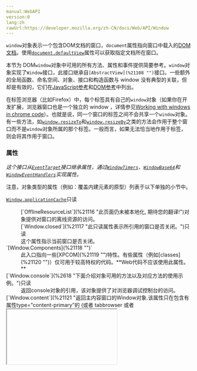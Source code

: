 ```yaml
---
manual:WebAPI
version:0
lang:zh
rawUrl:https://developer.mozilla.org/zh-CN/docs/Web/API/Window
---
```






`window`对象表示一个包含DOM文档的窗口，`document`属性指向窗口中载入的[DOM文档](%21106 "")。使用[`document.defaultView`](%8683 "在浏览器中，该属性返回当前 document 对象所关联的 window 对象，如果没有，会返回 null。")属性可以获取指定文档所在窗口。



本节为 DOM`window`对象中可用的所有方法、属性和事件提供简要参考。`window`对象实现了`Window`接口，此接口继承自`[AbstractView](%21108 "")`接口。一些额外的全局函数、命名空间、对象、接口和构造函数与 window 没有典型的关联，但却是有效的，它们在[JavaScript参考](%21110 "")和[DOM参考](%4832 "/en-US/docs/DOM/DOM_Reference")中列出。



在标签浏览器（比如Firefox）中，每个标签具有自己的`window`对象（如果你在开发扩展，浏览器窗口也是一个独立的 window ，详情参见[Working with windows in chrome code](%21111 "")）。也就是说，同一个窗口的标签之间不会共享一个`window`对象。有一些方法，如[`window.resizeTo`](%21112 "动态调整窗口的大小。")和[`window.resizeBy`](%21113 "调整窗口大小。")之类的方法会作用于整个窗口而不是`window`对象所属的那个标签。一般而言，如果无法恰当地作用于标签，则会将其作用于窗口。


### 属性<a name=".E5.B1.9E.E6.80.A7"></a>
<dl><dt id=''>

<em>这个接口从[`EventTarget`](%2696 "EventTarget 是一个由可以接收事件的对象实现的接口，并且可以为它们创建侦听器。")接口继承属性，通过[`WindowTimers`](%6911 "WindowTimers 接口包含了四个用来设定和清除定时器的实用方法。")、[`WindowBase64`](%6912 "WindowBase64 接口定义了两个分别用来进行编码和解码 base64 的工具函数。base64 经常用在 data URI 中。")和[`WindowEventHandlers`](%3312 "WindowEventHandlers mixin describes the event handlers common to several interfaces like Window, or HTMLBodyElement and  HTMLFrameSetElement. Each of these interfaces can implement additional specific event handlers.")实现属性。</em>



注意，对象类型的属性（例如：覆盖内建元素的原型）列表于以下单独的小节中。



[`Window.applicationCache`](%21115 "返回该window 中的应用缓存对象的一个引用。")只读

</dt><dd>[`OfflineResourceList`](%21116 "此页面仍未被本地化, 期待您的翻译!")对象提供对窗口的离线资源的访问。</dd><dd>[`Window.closed`](%21117 "此只读属性表示所引用的窗口是否关闭。")<i></i>只读</dd><dd>这个属性指示当前窗口是否关闭。</dd><dt id=''>`[Window.Components](%21118 "")`<i></i></dt><dd>此入口指向一些[XPCOM](%21119 "")特性。有些属性（例如[classes](%21120 "")）仅可用于较高特权的代码。**Web代码不应该使用此属性。**</dd><dt id=''>[`Window.console`](%2618 "下面介绍对象可用的方法以及对应方法的使用示例。")<i></i>只读</dt><dd>返回console对象的引用，该对象提供了对浏览器调试控制台的访问。</dd><dt id=''>[`Window.content`](%21121 "返回主内容窗口的Window对象.该属性只在包含有属性type="content-primary"的<browser> (或者 tabbrowser 或者 <iframe>)标签的XUL窗口下才会用到.最常用到的地方就是Firefox的主窗口, browser.xul. 在这种情况下, content 返回一个浏览器中的当前页面的Window对象的引用.相当于browserRef.contentWindow的快捷方式.")and Window._content<i></i><i></i>只读</dt><dd>返回当前window的content元素的引用。通过带下划线的过时变种方法不再可以获得 Web content。</dd><dt id=''>[`Window.controllers`](%21122 "返回chorme浏览器窗口下的XUL控制器。")<i></i>只读</dt><dd>返回当前chrome window的XUL控制器对象。</dd><dt id=''>[`Window.crypto`](%5137 "Window.crypto只读属性返回与全局对象关联的 Crypto对象。 此对象允许网页访问某些加密相关服务。")只读</dt><dd>返回浏览器crypto对象。</dd><dt id=''>[`Window.defaultStatus`](%21123 "获取或设置给定窗口的状态栏文本。")已废弃 Gecko 23</dt><dd>获取或设置指定窗口的状态栏文本。</dd><dt id=''>[`Window.devicePixelRatio`](%21124 "此属性返回当前显示设备的物理像素分辨率与CSS像素分辨率的比值。该值也可以被解释为像素大小的比例：即一个CSS像素的大小相对于一个物理像素的大小的比值。")<i></i>只读</dt><dd>返回当前显示器的物理像素和设备独立像素的比例。</dd><dt id=''>[`Window.dialogArguments`](%21126 "dialogArguments 属性返回window.showModalDialog() 方法传递的参数。")只读</dt><dd>获取在调用[`window.showModalDialog()`](%21127 "The Window.showModalDialog() creates and displays a modal dialog box containing a specified HTML document.")时传递给窗口的参数（如果它是一个对话框）。这是一个`[nsIArray](%21129 "")`。</dd><dt id=''>[`Window.directories`](%21130 "用于返回 window 下的 personalbar toolbar 对象， 已经过时，请使用 window.personalbar 来代替该属性。")<i></i></dt><dd>[`window.personalbar`](%21132 "返回 personalbar 对象，其可见性可以在窗口中切换。")的另一种形式。</dd><dt id=''>[`Window.document`](%21133 "指向当前窗口内的文档节点.")只读</dt><dd>返回对当前窗口所包含文档的引用。</dd><dt id=''>[`Window.frameElement`](%21134 "返回嵌入当前window对象的元素(比如 <iframe> 或者 <object>),如果当前window对象已经是顶层窗口,则返回null.")只读</dt><dd>返回嵌入窗口的元素，如果未嵌入窗口，则返回null。</dd><dt id=''>[`Window.frames`](%21136 "返回当前窗口，一个类数组对象，列出了当前窗口的所有直接子窗口。")只读</dt><dd>返回当前窗口中所有子窗体的数组。</dd><dt id=''>[`Window.fullScreen`](%21138 "这个属性表明了窗口是否处于全屏模式下。仅在Gecko 1.9（Firefox 3）以及之后的版本中有意义，详情参见后附备注。")</dt><dd>此属性表示窗口是否以全屏显示。</dd><dt id=''>`[`window.globalStorage`](%21140 "此页面仍未被本地化, 期待您的翻译!")`<i></i>已废弃 Gecko 13</dt><dd>Gecko 13 (Firefox 13)开始废弃. 使用[`Window.localStorage`](%18911 "localStorage 允许你访问一个Document 的远端（）对象 Storage；数据存储为跨浏览器会话。")替代它.<br></br>原本是: 用于存储跨页面数据的多重存储对象.</dd><dt id=''>[`Window.history`](%13648 "Window.history是一个只读属性，用来获取History 对象的引用，History 对象提供了操作浏览器会话历史（浏览器地址栏中访问的页面，以及当前页面中通过框架加载的页面）的接口。")只读</dt><dd>返回history对象的引用.</dd><dt id=''>[`Window.innerHeight`](%21143 "浏览器窗口的视口（viewport）高度（以像素为单位），如果存在水平滚动条，则包括它。")</dt><dd>获得浏览器窗口的内容区域的高度,包含水平滚动条(如果有的话).</dd><dt id=''>[`window.innerWidth`](%21144 "浏览器视口（viewport）宽度（单位：像素），如果存在垂直滚动条则包括它。")</dt><dd>获得浏览器窗口的内容区域的宽度,包含垂直滚动条(如果有的话).</dd><dt id=''>[`Window.isSecureContext`](%21146 "window.isSecureContext是一个判断上下文是否能够使用安全上下文的特征的只读属性。")只读</dt><dd>指出上下文环境是否能够使用安全上下文环境的特征</dd><dt id=''>[`Window.length`](%21147 "返回当前窗口中包含的框架数量(框架包括frame和iframe两种元素).")只读</dt><dd>返回窗口中的frames数量。参见[`window.frames`](%21136 "返回当前窗口，一个类数组对象，列出了当前窗口的所有直接子窗口。").</dd><dt id=''>[`Window.location`](%14538 "window.location 只读属性，返回一个 Location  对象，其中包含有关文档当前位置的信息。")只读</dt><dd>获取、设置window对象的location, 或者当前的 URL.</dd><dt id=''>[`Window.locationbar`](%21148 "返回一个可以检查visibility属性的 locationbar 对象。")只读</dt><dd>返回locationbar对象，其可视性可以在窗口中切换</dd><dt id=''>[`Window.localStorage`](%18911 "localStorage 允许你访问一个Document 的远端（）对象 Storage；数据存储为跨浏览器会话。")只读</dt><dd>返回用来存储只能在创建它的源下访问的数据的本地存储对象的引用</dd><dt id=''>[`Window.menubar`](%21149 "返回一个可以检测visibility属性的对象.")只读</dt><dd>返回菜单条对象，它的可视性可以在窗口中切换</dd><dt id=''>[`Window.messageManager`](%21150 "返回这个窗口的消息管理器对象。查看消息管理器以获取细节。")</dt><dd>返回窗口的[message manager](%21151 "")对象.</dd><dt id=''>[`Window.mozAnimationStartTime`](%21152 "Returns the time, in milliseconds since the epoch, at which animations started now should be considered to have started. This value should be used instead of, for example, Date.now(), because this value will be the same for all animations started in this window during this refresh interval, allowing them to remain in sync with one another.")只读</dt><dd>返回当前动画循环开始经过的毫秒数</dd><dt id=''>[`Window.mozInnerScreenX`](%21153 "在屏幕坐标中获取窗口视口左上角的X坐标")只读<i></i></dt><dd>Returns the horizontal (X) coordinate of the top-left corner of the window&#39;s viewport, in screen coordinates. This value is reported in CSS pixels. See`mozScreenPixelsPerCSSPixel`in`[nsIDOMWindowUtils](%21154 "")`for a conversion factor to adapt to screen pixels if needed.</dd><dt id=''>[`Window.mozInnerScreenY`](%21155 "在屏幕坐标下获取窗口视口左上角的Y坐标")只读<i></i></dt><dd>Returns the vertical (Y) coordinate of the top-left corner of the window&#39;s viewport, in screen coordinates. This value is reported in CSS pixels. See`mozScreenPixelsPerCSSPixel`for a conversion factor to adapt to screen pixels if needed.</dd><dt id=''>[`Window.mozPaintCount`](%21156 "返回当前文档渲染到屏幕上所需的时间。")<i></i>只读</dt><dd>Returns the number of times the current document has been rendered to the screen in this window. This can be used to compute rendering performance.</dd><dt id=''>[`Window.name`](%21157 "获取/设置窗口的名称。")</dt><dd>获取/设置窗口的名称</dd><dt id=''>[`Window.navigator`](%15444 "返回一个navigator对象的引用,可以用它来查询一些关于运行当前脚本的应用程序的相关信息.")只读</dt><dd>返回对navigator对象的引用</dd><dt id=''>[`Window.opener`](%21159 "返回打开当前窗口的那个窗口的引用.")</dt><dd>返回对打开当前窗口的那个窗口的引用</dd><dt id=''>[`Window.outerHeight`](%21160 "Window.outerHeight 获取整个浏览器窗口的高度（单位：像素），包括侧边栏（如果存在）、窗口镶边（window chrome）和窗口调正边框（window resizing borders/handles）。")只读</dt><dd>返回浏览器窗口的外部高度</dd><dt id=''>[`Window.outerWidth`](%21162 "Window.outerWidth 获取浏览器窗口外部的宽度。表示整个浏览器窗口的宽度，包括侧边栏（如果存在）、窗口镶边（window chrome）和调正窗口大小的边框（window resizing borders/handles）。")只读</dt><dd>返回浏览器窗口的外部宽度</dd><dt id=''>[`Window.pageXOffset`](%21164 "返回文档/页面水平方向滚动的像素值。")只读</dt><dd>[`window.scrollX`](%21164 "返回文档/页面水平方向滚动的像素值。")的别名</dd><dt id=''>[`Window.pageYOffset`](%21165 "返回文档在垂直方向已滚动的像素值。")只读</dt><dd>[`window.scrollY`](%21165 "返回文档在垂直方向已滚动的像素值。")的别名</dd><dt id=''>[`Window.sessionStorage`](%18910 "sessionStorage 属性允许你访问一个 session Storage 对象。它与 localStorage 相似，不同之处在于 localStorage 里面存储的数据没有过期时间设置，而存储在 sessionStorage 里面的数据在页面会话结束时会被清除。页面会话在浏览器打开期间一直保持，并且重新加载或恢复页面仍会保持原来的页面会话。在新标签或窗口打开一个页面会初始化一个新的会话，这点和 session cookies 的运行方式不同。")只读</dt><dd>返回用来存储只能在创建它的源下访问的数据的session storage对象的引用</dd><dt id=''>[`Window.parent`](%21167 "返回当前窗口的父窗口对象.")只读</dt><dd>返回当前窗口或子窗口的父窗口的引用</dd><dt id=''>[`Window.performance`](%16034 "此页面仍未被本地化, 期待您的翻译!")只读</dt><dd>Returns a[`Performance`](%2987 "Performance 接口可以获取到当前页面与性能相关的信息。它是 High Resolution Time API 的一部分，同时也融合了 Performance Timeline API、Navigation Timing API、 User Timing API 和 Resource Timing API。")object, which includes the[`timing`](%16037 "Performance.timing 只读属性返回一个 PerformanceTiming 对象，这个对象包括了页面相关的性能信息。")and[`navigation`](%16036 "只读属性 Performance.navigation 会返回一个 PerformanceNavigation 对象。这个对象表示出现在当前浏览上下文的 navigation 类型，比如获取某个资源所需要的重定向次数。")attributes, each of which is an object providing[performance-related](%5774 "")data. See also[Using Navigation Timing](%21168 "")for additional information and examples.</dd><dt id=''>[`Window.personalbar`](%21132 "返回 personalbar 对象，其可见性可以在窗口中切换。")只读</dt><dd>返回personalbar对象，它的可视性可以在窗口中切换</dd><dt id=''>[`Window.pkcs11`](%21169 "此页面仍未被本地化, 期待您的翻译!")已废弃 Gecko 29</dt><dd>Formerly provided access to install and remove PKCS11 modules.</dd><dt id=''>[`Window.returnValue`](%21170 "此页面仍未被本地化, 期待您的翻译!")</dt><dd>The return value to be returned to the function that called[`window.showModalDialog()`](%21127 "The Window.showModalDialog() creates and displays a modal dialog box containing a specified HTML document.")to display the window as a modal dialog.</dd><dt id=''>[`Window.screen`](%21171 "返回当前window的screen对象。screen对象实现了Screen接口，它是个特殊的对象，返回当前渲染窗口中和屏幕有关的属性。")只读</dt><dd>Returns a reference to the screen object associated with the window.</dd><dt id=''>[`Window.screenX`](%21172 "返回浏览器左边界到操作系统桌面左边界的水平距离。")只读</dt><dd>Returns the horizontal distance of the left border of the user&#39;s browser from the left side of the screen.</dd><dt id=''>[`Window.screenY`](%21173 "返回浏览器顶部距离系统桌面顶部的垂直距离。")只读</dt><dd>Returns the vertical distance of the top border of the user&#39;s browser from the top side of the screen.</dd><dt id=''>[`Window.scrollbars`](%21174 "返回滚动条对象，可以检查其可见性。")只读</dt><dd>Returns the scrollbars object, whose visibility can be toggled in the window.</dd><dt id=''>[`Window.scrollMaxX`](%21175 "此页面仍未被本地化, 期待您的翻译!")<i></i>只读</dt><dd>The maximum offset that the window can be scrolled to horizontally, that is the document width minus the viewport width.</dd><dt id=''>[`Window.scrollMaxY`](%21176 "此页面仍未被本地化, 期待您的翻译!")<i></i>只读</dt><dd>The maximum offset that the window can be scrolled to vertically (i.e., the document height minus the viewport height).</dd><dt id=''>[`Window.scrollX`](%21164 "返回文档/页面水平方向滚动的像素值。")只读</dt><dd>Returns the number of pixels that the document has already been scrolled horizontally.</dd><dt id=''>[`Window.scrollY`](%21165 "返回文档在垂直方向已滚动的像素值。")只读</dt><dd>Returns the number of pixels that the document has already been scrolled vertically.</dd><dt id=''>[`Window.self`](%6908 "返回一个指向当前 window 对象的引用。")只读</dt><dd>Returns an object reference to the window object itself.</dd><dt id=''>[`Window.sessionStorage`](%18910 "sessionStorage 属性允许你访问一个 session Storage 对象。它与 localStorage 相似，不同之处在于 localStorage 里面存储的数据没有过期时间设置，而存储在 sessionStorage 里面的数据在页面会话结束时会被清除。页面会话在浏览器打开期间一直保持，并且重新加载或恢复页面仍会保持原来的页面会话。在新标签或窗口打开一个页面会初始化一个新的会话，这点和 session cookies 的运行方式不同。")</dt><dd>Returns a storage object for storing data within a single page session.</dd><dt id=''>[`Window.sidebar`](%21179 "Returns a sidebar object, which contains several methods for registering add-ons with browser.")<i></i>只读</dt><dd>Returns a reference to the window object of the sidebar.</dd><dt id=''>[`Window.status`](%21181 "此页面仍未被本地化, 期待您的翻译!")</dt><dd>Gets/sets the text in the statusbar at the bottom of the browser.</dd><dt id=''>[`Window.statusbar`](%21183 "此页面仍未被本地化, 期待您的翻译!")只读</dt><dd>Returns the statusbar object, whose visibility can be toggled in the window.</dd><dt id=''>[`Window.toolbar`](%21185 "此页面仍未被本地化, 期待您的翻译!")只读</dt><dd>Returns the toolbar object, whose visibility can be toggled in the window.</dd><dt id=''>[`Window.top`](%21186 "返回窗口体系中的最顶层窗口的引用。")只读</dt><dd>Returns a reference to the topmost window in the window hierarchy. This property is read only.</dd><dt id=''>[`Window.window`](%21188 "window对象的 window 属性指向这个window对象本身。")只读</dt><dd>Returns a reference to the current window.</dd><dt id=''>`window[0]`,`window[1]`, etc.</dt><dd>Returns a reference to the`window`object in the frames. See[`Window.frames`](%21136 "返回当前窗口，一个类数组对象，列出了当前窗口的所有直接子窗口。")for more details.</dd><dd>
## Methods<a name="Methods"></a>


<em>This interface inherits methods from the[`EventTarget`](%2696 "EventTarget 是一个由可以接收事件的对象实现的接口，并且可以为它们创建侦听器。")interface and implements methods from[`WindowTimers`](%6911 "WindowTimers 接口包含了四个用来设定和清除定时器的实用方法。"),[`WindowBase64`](%6912 "WindowBase64 接口定义了两个分别用来进行编码和解码 base64 的工具函数。base64 经常用在 data URI 中。"), and[`WindowEventHandlers`](%3312 "WindowEventHandlers mixin describes the event handlers common to several interfaces like Window, or HTMLBodyElement and  HTMLFrameSetElement. Each of these interfaces can implement additional specific event handlers.").</em>

</dd><dt id=''>[`EventTarget.addEventListener()`](%4092 "EventTarget.addEventListener() 方法将指定的监听器注册到 EventTarget 上，当该对象触发指定的事件时，指定的回调函数就会被执行。 事件目标可以是一个文档上的元素 Document 本身，或者任何其他支持事件的对象 (比如 XMLHttpRequest)。")</dt><dd>Register an event handler to a specific event type on the window.</dd><dt id=''>[`Window.alert()`](%21189 "显示一个警告对话框,上面显示有指定的文本内容以及一个"确定"按钮。")</dt><dd>Displays an alert dialog.</dd><dt id=''>[`WindowBase64.atob()`](%6941 "WindowOrWorkerGlobalScope.atob() 对用base-64编码过的字符串进行解码 。你可以使用 window.btoa() 方法来编码一个可能在传输过程中出现问题的数据，并且在接受数据之后，使用 atob() 方法再将数据解码。例如：你可以编码、传输和解码操作各种字符，比如0-31的ASCII码值。")</dt><dd>Decodes a string of data which has been encoded using base-64 encoding.</dd><dt id=''>[`Window.back()`](%21190 "跳转窗口到history中的前一个地址， 这曾是 Gecko 的方法。请使用标准的history.back 替代它。")<i></i><i></i></dt><dd>Moves back one in the window history.</dd><dt id=''>[`Window.blur()`](%21191 "此页面仍未被本地化, 期待您的翻译!")</dt><dd>Sets focus away from the window.</dd><dt id=''>[`WindowBase64.btoa()`](%6942 "WindowOrWorkerGlobalScope.btoa()  从 String 对象中创建一个 base-64 编码的 ASCII 字符串，其中字符串中的每个字符都被视为一个二进制数据字节。")</dt><dd>Creates a base-64 encoded ASCII string from a string of binary data.</dd><dt id=''>[`Window.captureEvents()`](%8951 "注册窗口以捕获指定类型的所有事件。")<i></i></dt><dd>Registers the window to capture all events of the specified type.</dd><dt id=''>[`Window.clearImmediate()`](%21192 "此方法用来清除 window.setImmediate.")</dt><dd>Cancels the repeated execution set using`setImmediate`.</dd><dt id=''>[`WindowTimers.clearInterval()`](%6943 "此页面仍未被本地化, 期待您的翻译!")</dt><dd>Cancels the repeated execution set using[`WindowTimers.setInterval()`](%154 "此页面仍未被本地化, 期待您的翻译!").</dd><dt id=''>[`WindowTimers.clearTimeout()`](%6945 "WindowOrWorkerGlobalScope内置的clearTimeout()方法取消了先前通过调用setTimeout()建立的定时器。")</dt><dd>Cancels the repeated execution set using[`WindowTimers.setTimeout()`](%153 "此页面仍未被本地化, 期待您的翻译!").</dd><dt id=''>[`Window.close()`](%21195 "关闭当前窗口或某个指定的窗口.")</dt><dd>Closes the current window.</dd><dt id=''>[`Window.confirm()`](%21196 "Window.confirm() 方法显示一个具有一个可选消息和两个按钮(确定和取消)的模态对话框 。")</dt><dd>Displays a dialog with a message that the user needs to respond to.</dd><dt id=''>[`Window.disableExternalCapture()`](%21198 "此页面仍未被本地化, 期待您的翻译!")已废弃 Gecko 24</dt><dd>**FIXME:**<em>NeedsContents</em></dd><dt id=''>[`Window.dispatchEvent()`](%21200 "此页面仍未被本地化, 期待您的翻译!")</dt><dd>Used to trigger an event.</dd><dt id=''>[`Window.dump()`](%18584 "将信息打印到 (本地) 控制台（console）.")</dt><dd>Writes a message to the console.</dd><dt id=''>[`Window.enableExternalCapture()`](%21202 "此页面仍未被本地化, 期待您的翻译!")已废弃 Gecko 24</dt><dd>**FIXME:**<em>NeedsContents</em></dd><dt id=''>[`Window.find()`](%21204 "在一个页面中搜索指定的字符串.")</dt><dd>Searches for a given string in a window.</dd><dt id=''>[`Window.focus()`](%21206 "请求将窗口显示在前（靠近屏幕），这可能由于用户设置而失败，并且该窗口在方法返回之前不能保证会显示在最前.")</dt><dd>Sets focus on the current window.</dd><dt id=''>[`Window.forward()`](%21207 "此页面仍未被本地化, 期待您的翻译!")<i></i><i></i></dt><dd>Moves the window one document forward in the history.</dd><dt id=''>[`Window.getAttention()`](%21210 "此页面仍未被本地化, 期待您的翻译!")</dt><dd>Flashes the application icon.</dd><dt id=''>[`Window.getAttentionWithCycleCount()`](%21212 "此页面仍未被本地化, 期待您的翻译!")</dt><dd>**FIXME:**<em>NeedsContents</em></dd><dt id=''>[`Window.getComputedStyle()`](%21213 "Window.getComputedStyle() 方法给出应用活动样式表后的元素的所有CSS属性的值，并解析这些值可能包含的任何基本计算。")</dt><dd>Gets computed style for the specified element. Computed style indicates the computed values of all CSS properties of the element.</dd><dt id=''>[`Window.getDefaulComputedStyle()`](%21214 "此页面仍未被本地化, 期待您的翻译!")</dt><dd>Gets default computed style for the specified element, ignoring author stylesheets.</dd><dt id=''>[`Window.getSelection()`](%18439 "返回一个  Selection 对象，表示用户选择的文本范围或光标的当前位置。")</dt><dd>Returns the selection object representing the selected item(s).</dd><dt id=''>[`Window.home()`](%21216 "返回到主页的窗口。")<i></i><i></i></dt><dd>Returns the browser to the home page.</dd><dt id=''>[`Window.matchMedia()`](%14808 "返回一个新的MediaQueryList 对象，表示指定的媒体查询字符串解析后的结果。")</dt><dd>Returns a[`MediaQueryList`](%2886 "一个MediaQueryList对象在一个document上维持着一系列的媒体查询，并负责处理当媒体查询在其document上发生变化时向监听器进行通知的发送。")object representing the specified media query string.</dd><dt id=''>[`Window.maximize()`](%21218 "此页面仍未被本地化, 期待您的翻译!")</dt><dd>**FIXME:**<em>NeedsContents</em></dd><dt id=''>[`Window.minimize()`](%21220 "此页面仍未被本地化, 期待您的翻译!")(top-level XUL windows only)</dt><dd>Minimizes the window.</dd><dt id=''>[`Window.moveBy()`](%21221 "根据指定的值，移动当前窗口。")</dt><dd>Moves the current window by a specified amount.</dd><dt id=''>[`Window.moveTo()`](%21222 "将当前窗口移动到指定的坐标位置。")</dt><dd>Moves the window to the specified coordinates.</dd><dt id=''>[`Window.mozRequestAnimationFrame()`](%21223 "此页面仍未被本地化, 期待您的翻译!")</dt><dd>Tells the browser that an animation is in progress, requesting that the browser schedule a repaint of the window for the next animation frame. This will cause a`MozBeforePaint`event to fire before that repaint occurs.</dd><dt id=''>[`Window.open()`](%21224 "根据指定的参数，将一个资源加载到一个新的浏览上下文（如一个窗口）或一个已经存在的浏览上下文中。")</dt><dd>Opens a new window.</dd><dt id=''>[`Window.openDialog()`](%21225 "window.openDialog 是对window.open的扩展。和它一样，可以传递windowFeatures参数, 但是 windowFeatures 的方式有变化。")</dt><dd>Opens a new dialog window.</dd><dt id=''>[`Window.postMessage()`](%15152 "window.postMessage() 方法可以安全地实现跨源通信。通常，对于两个不同页面的脚本，只有当执行它们的页面位于具有相同的协议（通常为https），端口号（443为https的默认值），以及主机  (两个页面的模数 Document.domain设置为相同的值) 时，这两个脚本才能相互通信。window.postMessage() 方法提供了一种受控机制来规避此限制，只要正确的使用，这种方法就很安全。")</dt><dd>Provides a secure means for one window to send a string of data to another window, which need not be within the same domain as the first.</dd><dt id=''>[`Window.print()`](%21226 "打开打印对话框打印当前文档.")</dt><dd>Opens the Print Dialog to print the current document.</dd><dt id=''>[`Window.prompt()`](%21227 "显示一个对话框,对话框中包含一条文字信息,用来提示用户输入文字.")</dt><dd>Returns the text entered by the user in a prompt dialog.</dd><dt id=''>[`Window.releaseEvents()`](%8980 "Releases the window from trapping events of a specific type.")<i></i></dt><dd>Releases the window from trapping events of a specific type.</dd><dt id=''>[`Window.removeEventListener()`](%21228 "此页面仍未被本地化, 期待您的翻译!")</dt><dd>Removes an event listener from the window.</dd><dt id=''>[`Window.resizeBy()`](%21113 "调整窗口大小。")</dt><dd>Resizes the current window by a certain amount.</dd><dt id=''>[`Window.resizeTo()`](%21112 "动态调整窗口的大小。")</dt><dd>Dynamically resizes window.</dd><dt id=''>[`Window.restore()`](%21229 "此页面仍未被本地化, 期待您的翻译!")</dt><dd>**FIXME:**<em>NeedsContents</em></dd><dt id=''>[`Window.routeEvent()`](%8982 "此页面仍未被本地化, 期待您的翻译!")已废弃 Gecko 24</dt><dd>**FIXME:**<em>NeedsContents</em></dd><dt id=''>[`Window.scroll()`](%21230 "滚动窗口至文档中的特定位置。")</dt><dd>Scrolls the window to a particular place in the document.</dd><dt id=''>[`Window.scrollBy()`](%21231 "在窗口中按指定的距离滚动文档。")</dt><dd>Scrolls the document in the window by the given amount.</dd><dt id=''>[`Window.scrollByLines()`](%21233 "按给定的行数滚动文档。")</dt><dd>Scrolls the document by the given number of lines.</dd><dt id=''>[`Window.scrollByPages()`](%21234 "在当前文档页面按照指定的页数翻页.")</dt><dd>Scrolls the current document by the specified number of pages.</dd><dt id=''>[`Window.scrollTo()`](%21236 "滚动到文档中的某个坐标。")</dt><dd>Scrolls to a particular set of coordinates in the document.</dd><dt id=''>[`Window.setCursor()`](%21237 "在当前窗口中改变光标（鼠标）的样子")</dt><dd>Changes the cursor for the current window</dd><dt id=''>[`Window.setImmediate()`](%21239 "该方法用来把一些需要长时间运行的操作放在一个回调函数里,在浏览器完成后面的其他语句后,就立刻执行这个回调函数,")</dt><dd>Executes a function after the browser has finished other heavy tasks</dd><dt id=''>[`WindowTimers.setInterval()`](%154 "此页面仍未被本地化, 期待您的翻译!")</dt><dd>Schedules the execution of a function each X milliseconds.</dd><dt id=''>[`Window.setResizable`](%21240 "此页面仍未被本地化, 期待您的翻译!")</dt><dd>**FIXME:**<em>NeedsContents</em></dd><dt id=''>[`WindowTimers.setTimeout()`](%153 "此页面仍未被本地化, 期待您的翻译!")</dt><dd>Sets a delay for executing a function.</dd><dt id=''>[`Window.showModalDialog()`](%21127 "The Window.showModalDialog() creates and displays a modal dialog box containing a specified HTML document.")</dt><dd>Displays a modal dialog.</dd><dt id=''>[`Window.sizeToContent()`](%21243 "此页面仍未被本地化, 期待您的翻译!")</dt><dd>Sizes the window according to its content.</dd><dt id=''>[`Window.stop()`](%21245 "此方法用于阻止页面资源加载")</dt><dd>This method stops window loading.</dd><dt id=''>[`Window.updateCommands()`](%21246 "此页面仍未被本地化, 期待您的翻译!")</dt><dd>Updates the state of commands of the current chrome window (UI).</dd></dl>
### 事件处理函数<a name=".E4.BA.8B.E4.BB.B6.E5.A4.84.E7.90.86.E5.87.BD.E6.95.B0"></a>
<dl><dt id=''>

<header>
### 已批准的 English (US) 版本:<a name="已批准的_English_(US)_版本"></a>

</header>


<header>
</header>

The`window`object represents a window containing a DOM document; the`document`property points to the[DOM document](%21252 "")loaded in that window.A window for a given document can be obtained using the[`document.defaultView`](%8683 "在浏览器中，该属性返回当前 document 对象所关联的 window 对象，如果没有，会返回 null。")property.



This section provides a brief reference for all of the methods, properties, and events available through the DOM`window`object. The`window`object implements the`Window`interface, which in turn inherits from the`[AbstractView](%21108 "")`interface. Some additional global functions, namespaces objects, interfaces, and constructors, not typically associated with the window, but available on it, are listed in the[JavaScript Reference](%21110 "")and[DOM Reference](%4832 "/en-US/docs/DOM/DOM_Reference").



In a tabbed browser, such as Firefox, each tab contains its own`window`object (and if you&#39;re writing an extension, the browser window itself is a separate window too - see[Working with windows in chrome code](%21256 "")for more information). That is, the`window`object is not shared between tabs in the same window. Some methods, namely[`window.resizeTo`](%21112 "动态调整窗口的大小。")and[`window.resizeBy`](%21113 "调整窗口大小。")apply to the whole window and not to the specific tab the`window`object belongs to. Generally, anything that can&#39;t reasonably pertain to a tab pertains to the window instead.


## Properties<a name="Properties"></a>


<em>This interface inherits properties from the[`EventTarget`](%2696 "EventTarget 是一个由可以接收事件的对象实现的接口，并且可以为它们创建侦听器。")interface and implements properties from[`WindowTimers`](%6911 "WindowTimers 接口包含了四个用来设定和清除定时器的实用方法。"),[`WindowBase64`](%6912 "WindowBase64 接口定义了两个分别用来进行编码和解码 base64 的工具函数。base64 经常用在 data URI 中。"), and[`WindowEventHandlers`](%3312 "WindowEventHandlers mixin describes the event handlers common to several interfaces like Window, or HTMLBodyElement and  HTMLFrameSetElement. Each of these interfaces can implement additional specific event handlers.").</em>



Note that properties which are objects (e.g.,. for overriding the prototype of built-in elements) are listed in a separate section below.

</dt><dt id=''>[`Window.applicationCache`](%21115 "返回该window 中的应用缓存对象的一个引用。")只读</dt><dd>An[`OfflineResourceList`](%21116 "此页面仍未被本地化, 期待您的翻译!")object providing access to the offline resources for the window.</dd><dt id=''>[`Window.closed`](%21117 "此只读属性表示所引用的窗口是否关闭。")<i></i>只读</dt><dd>This property indicates whether the current window is closed or not.</dd><dt id=''>`[Window.Components](%21118 "")`<i></i></dt><dd>The entry point to many[XPCOM](%21119 "")features. Some properties, e.g.[classes](%21120 ""), are only available to sufficiently privileged code.**Web code should not use this property.**</dd><dt id=''>[`Window.console`](%2618 "下面介绍对象可用的方法以及对应方法的使用示例。")<i></i>只读</dt><dd>Returns a reference to the console object providing access to the browser&#39;s debugging console.</dd><dt id=''>[`Window.content`](%21121 "返回主内容窗口的Window对象.该属性只在包含有属性type="content-primary"的<browser> (或者 tabbrowser 或者 <iframe>)标签的XUL窗口下才会用到.最常用到的地方就是Firefox的主窗口, browser.xul. 在这种情况下, content 返回一个浏览器中的当前页面的Window对象的引用.相当于browserRef.contentWindow的快捷方式.")and Window._content<i></i><i></i>只读</dt><dd>Returns a reference to the content element in the current window. The obsolete variant with underscore is no longer available from Web content.</dd><dt id=''>[`Window.controllers`](%21122 "返回chorme浏览器窗口下的XUL控制器。")<i></i>只读</dt><dd>Returns the XUL controller objects for the current chrome window.</dd><dt id=''>[`Window.crypto`](%5137 "Window.crypto只读属性返回与全局对象关联的 Crypto对象。 此对象允许网页访问某些加密相关服务。")只读</dt><dd>Returns the browser crypto object.</dd><dt id=''>[`Window.defaultStatus`](%21123 "获取或设置给定窗口的状态栏文本。")已废弃 Gecko 23</dt><dd>Gets/sets the status bar text for the given window.</dd><dt id=''>[`Window.devicePixelRatio`](%21124 "此属性返回当前显示设备的物理像素分辨率与CSS像素分辨率的比值。该值也可以被解释为像素大小的比例：即一个CSS像素的大小相对于一个物理像素的大小的比值。")<i></i>只读</dt><dd>Returns the ratio between physical pixels and device independent pixels in the current display.</dd><dt id=''>[`Window.dialogArguments`](%21126 "dialogArguments 属性返回window.showModalDialog() 方法传递的参数。")只读</dt><dd>Gets the arguments passed to the window (if it&#39;s a dialog box) at the time[`window.showModalDialog()`](%21127 "The Window.showModalDialog() creates and displays a modal dialog box containing a specified HTML document.")was called. This is an`[nsIArray](%21129 "")`.</dd><dt id=''>[`Window.directories`](%21130 "用于返回 window 下的 personalbar toolbar 对象， 已经过时，请使用 window.personalbar 来代替该属性。")<i></i></dt><dd>Synonym of[`window.personalbar`](%21132 "返回 personalbar 对象，其可见性可以在窗口中切换。")</dd><dt id=''>[`Window.document`](%21133 "指向当前窗口内的文档节点.")只读</dt><dd>Returns a reference to the document that the window contains.</dd><dt id=''>[`Window.frameElement`](%21134 "返回嵌入当前window对象的元素(比如 <iframe> 或者 <object>),如果当前window对象已经是顶层窗口,则返回null.")只读</dt><dd>Returns the element in which the window is embedded, or null if the window is not embedded.</dd><dt id=''>[`Window.frames`](%21136 "返回当前窗口，一个类数组对象，列出了当前窗口的所有直接子窗口。")只读</dt><dd>Returns an array of the subframes in the current window.</dd><dt id=''>[`Window.fullScreen`](%21138 "这个属性表明了窗口是否处于全屏模式下。仅在Gecko 1.9（Firefox 3）以及之后的版本中有意义，详情参见后附备注。")</dt><dd>This property indicates whether the window is displayed in full screen or not.</dd><dt id=''>`[`window.globalStorage`](%21140 "此页面仍未被本地化, 期待您的翻译!")`<i></i>已废弃 Gecko 13</dt><dd>Unsupported since Gecko 13 (Firefox 13). Use[`Window.localStorage`](%18911 "localStorage 允许你访问一个Document 的远端（）对象 Storage；数据存储为跨浏览器会话。")instead.<br></br>Was: Multiple storage objects that are used for storing data across multiple pages.</dd><dt id=''>[`Window.history`](%13648 "Window.history是一个只读属性，用来获取History 对象的引用，History 对象提供了操作浏览器会话历史（浏览器地址栏中访问的页面，以及当前页面中通过框架加载的页面）的接口。")只读</dt><dd>Returns a reference to the history object.</dd><dt id=''>[`Window.innerHeight`](%21143 "浏览器窗口的视口（viewport）高度（以像素为单位），如果存在水平滚动条，则包括它。")</dt><dd>Gets the height of the content area of the browser window including, if rendered, the horizontal scrollbar.</dd><dt id=''>[`window.innerWidth`](%21144 "浏览器视口（viewport）宽度（单位：像素），如果存在垂直滚动条则包括它。")</dt><dd>Gets the width of the content area of the browser window including, if rendered, the vertical scrollbar.</dd><dt id=''>[`Window.length`](%21147 "返回当前窗口中包含的框架数量(框架包括frame和iframe两种元素).")只读</dt><dd>Returns the number of frames in the window. See also[`window.frames`](%21136 "返回当前窗口，一个类数组对象，列出了当前窗口的所有直接子窗口。").</dd><dt id=''>[`Window.location`](%14538 "window.location 只读属性，返回一个 Location  对象，其中包含有关文档当前位置的信息。")只读</dt><dd>Gets/sets the location, or current URL, of the window object.</dd><dt id=''>[`Window.locationbar`](%21148 "返回一个可以检查visibility属性的 locationbar 对象。")只读</dt><dd>Returns the locationbar object, whose visibility can be toggled in the window.</dd><dt id=''>[`Window.localStorage`](%18911 "localStorage 允许你访问一个Document 的远端（）对象 Storage；数据存储为跨浏览器会话。")只读</dt><dd>Returns a reference to the local storage object used to store data that may only be accessed by the origin that created it.</dd><dt id=''>[`Window.menubar`](%21149 "返回一个可以检测visibility属性的对象.")只读</dt><dd>Returns the menubar object, whose visibility can be toggled in the window.</dd><dt id=''>[`Window.messageManager`](%21150 "返回这个窗口的消息管理器对象。查看消息管理器以获取细节。")</dt><dd>Returns the[message manager](%21151 "")object for this window.</dd><dt id=''>[`Window.mozAnimationStartTime`](%21152 "Returns the time, in milliseconds since the epoch, at which animations started now should be considered to have started. This value should be used instead of, for example, Date.now(), because this value will be the same for all animations started in this window during this refresh interval, allowing them to remain in sync with one another.")只读</dt><dd>The time in milliseconds since epoch at which the current animation cycle began.</dd><dt id=''>[`Window.mozInnerScreenX`](%21153 "在屏幕坐标中获取窗口视口左上角的X坐标")只读<i></i></dt><dd>Returns the horizontal (X) coordinate of the top-left corner of the window&#39;s viewport, in screen coordinates. This value is reported in CSS pixels. See`mozScreenPixelsPerCSSPixel`in`[nsIDOMWindowUtils](%21154 "")`for a conversion factor to adapt to screen pixels if needed.</dd><dt id=''>[`Window.mozInnerScreenY`](%21155 "在屏幕坐标下获取窗口视口左上角的Y坐标")只读<i></i></dt><dd>Returns the vertical (Y) coordinate of the top-left corner of the window&#39;s viewport, in screen coordinates. This value is reported in CSS pixels. See`mozScreenPixelsPerCSSPixel`for a conversion factor to adapt to screen pixels if needed.</dd><dt id=''>[`Window.mozPaintCount`](%21156 "返回当前文档渲染到屏幕上所需的时间。")<i></i>只读</dt><dd>Returns the number of times the current document has been rendered to the screen in this window. This can be used to compute rendering performance.</dd><dt id=''>[`Window.name`](%21157 "获取/设置窗口的名称。")</dt><dd>Gets/sets the name of the window.</dd><dt id=''>[`Window.navigator`](%15444 "返回一个navigator对象的引用,可以用它来查询一些关于运行当前脚本的应用程序的相关信息.")只读</dt><dd>Returns a reference to the navigator object.</dd><dt id=''>[`Window.opener`](%21159 "返回打开当前窗口的那个窗口的引用.")</dt><dd>Returns a reference to the window that opened this current window.</dd><dt id=''>[`Window.outerHeight`](%21160 "Window.outerHeight 获取整个浏览器窗口的高度（单位：像素），包括侧边栏（如果存在）、窗口镶边（window chrome）和窗口调正边框（window resizing borders/handles）。")只读</dt><dd>Gets the height of the outside of the browser window.</dd><dt id=''>[`Window.outerWidth`](%21162 "Window.outerWidth 获取浏览器窗口外部的宽度。表示整个浏览器窗口的宽度，包括侧边栏（如果存在）、窗口镶边（window chrome）和调正窗口大小的边框（window resizing borders/handles）。")只读</dt><dd>Gets the width of the outside of the browser window.</dd><dt id=''>[`Window.pageXOffset`](%21164 "返回文档/页面水平方向滚动的像素值。")只读</dt><dd>An alias for[`window.scrollX`](%21164 "返回文档/页面水平方向滚动的像素值。").</dd><dt id=''>[`Window.pageYOffset`](%21165 "返回文档在垂直方向已滚动的像素值。")只读</dt><dd>An alias for[`window.scrollY`](%21165 "返回文档在垂直方向已滚动的像素值。")</dd><dt id=''>[`Window.sessionStorage`](%18910 "sessionStorage 属性允许你访问一个 session Storage 对象。它与 localStorage 相似，不同之处在于 localStorage 里面存储的数据没有过期时间设置，而存储在 sessionStorage 里面的数据在页面会话结束时会被清除。页面会话在浏览器打开期间一直保持，并且重新加载或恢复页面仍会保持原来的页面会话。在新标签或窗口打开一个页面会初始化一个新的会话，这点和 session cookies 的运行方式不同。")只读</dt><dd>Returns a reference to the session storage object used to store data that may only be accessed by the origin that created it.</dd><dt id=''>[`SpeechSynthesisGetter.speechSynthesis`](%21278 "此页面仍未被本地化, 期待您的翻译!")只读</dt><dd></dd><dt id=''>[`Window.parent`](%21167 "返回当前窗口的父窗口对象.")只读</dt><dd>Returns a reference to the parent of the current window or subframe.</dd><dt id=''>[`Window.performance`](%16034 "此页面仍未被本地化, 期待您的翻译!")只读</dt><dd>Provides a hosting area for[performance related](%5774 "")attributes.</dd><dt id=''>[`Window.personalbar`](%21132 "返回 personalbar 对象，其可见性可以在窗口中切换。")只读</dt><dd>Returns the personalbar object, whose visibility can be toggled in the window.</dd><dt id=''>[`Window.pkcs11`](%21169 "此页面仍未被本地化, 期待您的翻译!")已废弃 Gecko 29</dt><dd>Formerly provided access to install and remove PKCS11 modules.</dd><dt id=''>[`Window.returnValue`](%21170 "此页面仍未被本地化, 期待您的翻译!")</dt><dd>The return value to be returned to the function that called[`window.showModalDialog()`](%21127 "The Window.showModalDialog() creates and displays a modal dialog box containing a specified HTML document.")to display the window as a modal dialog.</dd><dt id=''>[`Window.screen`](%21171 "返回当前window的screen对象。screen对象实现了Screen接口，它是个特殊的对象，返回当前渲染窗口中和屏幕有关的属性。")只读</dt><dd>Returns a reference to the screen object associated with the window.</dd><dt id=''>[`Window.screenX`](%21172 "返回浏览器左边界到操作系统桌面左边界的水平距离。")只读</dt><dd>Returns the horizontal distance of the left border of the user&#39;s browser from the left side of the screen.</dd><dt id=''>[`Window.screenY`](%21173 "返回浏览器顶部距离系统桌面顶部的垂直距离。")只读</dt><dd>Returns the vertical distance of the top border of the user&#39;s browser from the top side of the screen.</dd><dt id=''>[`Window.scrollbars`](%21174 "返回滚动条对象，可以检查其可见性。")只读</dt><dd>Returns the scrollbars object, whose visibility can be toggled in the window.</dd><dt id=''>[`Window.scrollMaxX`](%21175 "此页面仍未被本地化, 期待您的翻译!")<i></i>只读</dt><dd>The maximum offset that the window can be scrolled to horizontally, that is the document width minus the viewport width.</dd><dt id=''>[`Window.scrollMaxY`](%21176 "此页面仍未被本地化, 期待您的翻译!")<i></i>只读</dt><dd>The maximum offset that the window can be scrolled to vertically (i.e., the document height minus the viewport height).</dd><dt id=''>[`Window.scrollX`](%21164 "返回文档/页面水平方向滚动的像素值。")只读</dt><dd>Returns the number of pixels that the document has already been scrolled horizontally.</dd><dt id=''>[`Window.scrollY`](%21165 "返回文档在垂直方向已滚动的像素值。")只读</dt><dd>Returns the number of pixels that the document has already been scrolled vertically.</dd><dt id=''>[`Window.self`](%6908 "返回一个指向当前 window 对象的引用。")只读</dt><dd>Returns an object reference to the window object itself.</dd><dt id=''>[`Window.sessionStorage`](%18910 "sessionStorage 属性允许你访问一个 session Storage 对象。它与 localStorage 相似，不同之处在于 localStorage 里面存储的数据没有过期时间设置，而存储在 sessionStorage 里面的数据在页面会话结束时会被清除。页面会话在浏览器打开期间一直保持，并且重新加载或恢复页面仍会保持原来的页面会话。在新标签或窗口打开一个页面会初始化一个新的会话，这点和 session cookies 的运行方式不同。")</dt><dd>Returns a storage object for storing data within a single page session.</dd><dt id=''>[`Window.sidebar`](%21179 "Returns a sidebar object, which contains several methods for registering add-ons with browser.")<i></i>只读</dt><dd>Returns a reference to the window object of the sidebar.</dd><dt id=''>[`Window.status`](%21181 "此页面仍未被本地化, 期待您的翻译!")</dt><dd>Gets/sets the text in the statusbar at the bottom of the browser.</dd><dt id=''>[`Window.statusbar`](%21183 "此页面仍未被本地化, 期待您的翻译!")只读</dt><dd>Returns the statusbar object, whose visibility can be toggled in the window.</dd><dt id=''>[`Window.toolbar`](%21185 "此页面仍未被本地化, 期待您的翻译!")只读</dt><dd>Returns the toolbar object, whose visibility can be toggled in the window.</dd><dt id=''>[`Window.top`](%21186 "返回窗口体系中的最顶层窗口的引用。")只读</dt><dd>Returns a reference to the topmost window in the window hierarchy. This property is read only.</dd><dt id=''>[`Window.window`](%21188 "window对象的 window 属性指向这个window对象本身。")只读</dt><dd>Returns a reference to the current window.</dd><dt id=''>`window[0]`,`window[1]`, etc.</dt><dd>Returns a reference to the`window`object in the frames. See[`Window.frames`](%21136 "返回当前窗口，一个类数组对象，列出了当前窗口的所有直接子窗口。")for more details.</dd></dl>




## Constructors<a name="Constructors"></a>


See also the[DOM Interfaces](%4832 "/en-US/docs/DOM/DOM_Reference").



[`Window.DOMParser`](%21283 "此页面仍未被本地化, 期待您的翻译!")**FIXME:**<em>NeedsContents</em>[`Window.GeckoActiveXObject`](%21284 "此页面仍未被本地化, 期待您的翻译!")**FIXME:**<em>NeedsContents</em>[`Image`](%21285 "此页面仍未被本地化, 期待您的翻译!")Used for creating an[`HTMLImageElement`](%278 "HTMLImageElement 接口提供了特别的属性和方法 (在常规的 HTMLElement之外,它也能通过继承使用)来操纵 <img> 元素的布局和图像.").[`Option`](%21286 "此页面仍未被本地化, 期待您的翻译!")Used for creating an[`HTMLOptionElement`](%2777 "HTMLOptionElement 接口表示了 <option> 元素并继承HTMLElement接口所有的类和方法。")[`Window.QueryInterface`](%21287 "此页面仍未被本地化, 期待您的翻译!")**FIXME:**<em>NeedsContents</em>[`Window.XMLSerializer`](%21288 "此页面仍未被本地化, 期待您的翻译!")**FIXME:**<em>NeedsContents</em>[`Worker`](%3314 "Web Workers API 的 Worker 接口代表一个可以轻松创建的后台任务，并可以将消息发送回其创建者。创建一个工作程序只要简单的调用Worker() 构造函数，并指定一个要在工作线程中运行的脚本。")Used for creating a[Web worker](%13166 "")[`Window.XPCNativeWrapper`](%21290 "此页面仍未被本地化, 期待您的翻译!")**FIXME:**<em>NeedsContents</em>[`Window.XPCSafeJSObjectWrapper`](%21291 "此页面仍未被本地化, 期待您的翻译!")**FIXME:**<em>NeedsContents</em>


## Event handlers<a name="Event_handlers"></a>


These are properties of the window object that can be set to establish event handlers for the various things that can happen in the window that might be of interest.



<em>This interface inherits event handlers from the[`EventTarget`](%2696 "EventTarget 是一个由可以接收事件的对象实现的接口，并且可以为它们创建侦听器。")interface and implements event handlers from[`WindowTimers`](%6911 "WindowTimers 接口包含了四个用来设定和清除定时器的实用方法。"),[`WindowBase64`](%6912 "WindowBase64 接口定义了两个分别用来进行编码和解码 base64 的工具函数。base64 经常用在 data URI 中。"), and[`WindowEventHandlers`](%3312 "WindowEventHandlers mixin describes the event handlers common to several interfaces like Window, or HTMLBodyElement and  HTMLFrameSetElement. Each of these interfaces can implement additional specific event handlers.").</em>



**Note:**Starting inGecko 9.0, you can now use the syntax`if ("onabort" in window)`to determine whether or not a given event handler property exists. This is because event handler interfaces have been updated to be proper web IDL interfaces. See[DOM event handlers](%21294 "")for details.




[`GlobalEventHandlers.onabort`](%11753 "一个处理发送到window中断事件的事件处理。 （Firefox 2 和Safari不可用）")An event handler property for abort events on the window.[`WindowEventHandlers.onbeforeunload`](%12187 "此页面仍未被本地化, 期待您的翻译!")An event handler property for before-unload events on the window.[`GlobalEventHandlers.onblur`](%11754 "onblur属性用来获取或设置当前元素的onBlur事件的事件处理函数")An event handler property for blur events on the window.[`GlobalEventHandlers.onchange`](%11765 "onchange可以用来获取或设置当前元素的onChange事件的事件处理函数.")An event handler property for change events on the window.[`GlobalEventHandlers.onclick`](%11767 "onclick 属性返回当前元素的 click 事件处理器代码。")An event handler property for click events on the window.[`GlobalEventHandlers.onclose`](%11769 "当在window对象上触发close事件时的事件处理器 (在Firefox 2 或 Safari中不可用)")An event handler property for handling the window close event.[`GlobalEventHandlers.oncontextmenu`](%11770 "获取或设置当前窗口contextmenu事件的事件处理函数。除非默认行为已经阻止了(看下面的例子是如何阻止的)，否则右键菜单会被激活。注意此事件会发生在没有阻止右键事件的情况下而且这不取决于此元素是否拥有了"contextmenu"属性.")An event handler property for right-click events on the window.[`Window.ondevicelight`](%21300 "当devicelight事件触发时，调用funcRef函数。这些事件皆为 DeviceLightEvent事件类型。")An event handler property for any ambient light levels changes[`Window.ondevicemotion`](%21302 "一个发送到窗口的devicemotion事件处理程序。")**FIXME:**<em>NeedsContents</em>[`Window.ondeviceorientation`](%21304 "deviceorientation事件的事件处理程序，该事件包含了设备的相对旋转方向改变信息。")An event handler property for any device orientation changes[`Window.ondeviceproximity`](%21305 "指定一个事件监听器来接受 deviceproximity 事件，当设备传感器检测到一个对象越来越接近或远离设备时这些事件就会出现。")An event handler property for device proximity event[`GlobalEventHandlers.onerror`](%11755 "error事件的事件处理程序。针对各种目标的不同类型的错误触发了 Error 事件：")An event handler property for`[error](%10630 "/zh-CN/docs/Web/Reference/Events/error")`events raised on the window.[`GlobalEventHandlers.onfocus`](%11757 "onfocus 属性用来获取或设置当前元素的focus事件的事件处理函数.")An event handler property for`[focus](%11295 "/zh-CN/docs/Web/Reference/Events/focus")`events on the window.[`WindowEventHandlers.onhashchange`](%12188 "此页面仍未被本地化, 期待您的翻译!")An event handler property for hash change events on the window; called when the part of the URL after the hash mark (&quot;#&quot;) changes.[`GlobalEventHandlers.onkeydown`](%11793 "onkeydown属性用来获取或设置当前元素的keydown事件的事件处理函数.")An event handler property for`[keydown](%11794 "/zh-CN/docs/Web/Reference/Events/keydown")`events on the window.[`GlobalEventHandlers.onkeypress`](%11795 "onkeypress 属性用来获取或设置当前元素的keypress事件的事件处理函数.")An event handler property for`[keypress](%11797 "/zh-CN/docs/Web/Reference/Events/keypress")`events on the window.[`GlobalEventHandlers.onkeyup`](%11798 "onkeyup属性用来获取或设置当前元素的keyup事件的事件处理函数.")An event handler property for`[keyup](%11799 "/zh-CN/docs/Web/Reference/Events/keyup")`events on the window.[`WindowEventHandlers.onlanguagechange`](%12190 "WindowEventHandlers.onlanguagechange 事件是一个属性，包含待执行的代码。当 Event 类型的 languagechange 事件被这些接口实现的对象（如 Window、HTMLBodyElement 或者 HTMLIFrameElement 等对象）触发时，该事件属性的代码将被运行。这样的事件在浏览器通知更佳的语言列表已被更新后被触发。关于语言列表的介绍，您可访问：NavigatorLanguage.languages。")An event handler property for`[languagechange](%12191 "/zh-CN/docs/Web/Reference/Events/languagechange")`events on the window.[`GlobalEventHandlers.onload`](%11800 "GlobalEventHandlers mixin 的 onload 属性是一个事件处理程序用于处理Window, XMLHttpRequest, <img> 等元素的加载事件，当资源已加载时被触发。")An event handler property for window loading.[`GlobalEventHandlers.onmousedown`](%11807 "onmousedown属性用来获取或设置当前元素的mousedown事件的事件处理函数.")An event handler property for mousedown events on the window.[`GlobalEventHandlers.onmousemove`](%11814 "onmousemove属性用来获取或设置当前元素的mousemove事件的事件处理函数.")An event handler property for mousemove events on the window.[`GlobalEventHandlers.onmouseout`](%11816 "onmouseout属性用来获取或设置当前元素的mouseout事件的事件处理函数.")An event handler property for mouseout events on the window.[`GlobalEventHandlers.onmouseover`](%11818 "onmouseover属性用来获取或设置当前元素的mouseover事件的事件处理函数.")An event handler property for mouseover events on the window.[`GlobalEventHandlers.onmouseup`](%11820 "onmouseup属性用来获取或设置当前元素的mouseup事件的事件处理函数.")An event handler property for mouseup events on the window.[`Window.onmozbeforepaint`](%21316 "MozBeforePaints 事件的事件处理器. 这样做是为了保持和 window.mozRequestAnimationFrame()方法一致以期在JavaScript代码中提供流畅，同步的动画。")An event handler property for the`MozBeforePaint`event, which is sent before repainting the window if the event has been requested by a call to the[`Window.mozRequestAnimationFrame()`](%21223 "此页面仍未被本地化, 期待您的翻译!")method.[`WindowEventHandlers.onpageshow`](%12201 "此页面仍未被本地化, 期待您的翻译!")An event handler property for pageshow events on the window.[`WindowEventHandlers.onpagehide`](%12199 "此页面仍未被本地化, 期待您的翻译!")An event handler property for pagehide events on the window.[`Window.onpaint`](%21318 "window中的paint事件处理，目前在Gecko-based（火狐）应用中不被支持，参见【注意事项】部分的说明。")An event handler property for paint events on the window.[`WindowEventHandlers.onpopstate`](%12203 "此页面仍未被本地化, 期待您的翻译!")An event handler property for popstate events, which are fired when navigating to a session history entry representing a state object.[`GlobalEventHandlers.onreset`](%11856 "The GlobalEventHandlers.onreset 属性包含 EventHandler ，当收到一个reset 事件时触发")An event handler property for reset events on the window.[`GlobalEventHandlers.onresize`](%21319 "onresize属性可以用来获取或设置当前窗口的resize事件的事件处理函数")An event handler property for window resizing.[`GlobalEventHandlers.onscroll`](%11858 "元素的 scroll 事件处理函数。")An event handler property for window scrolling.[`GlobalEventHandlers.onselect`](%11864 "onselect用来获取或设置当前窗口的select事件的事件处理函数")An event handler property for window selection.[`GlobalEventHandlers.onsubmit`](%11872 "window 对象 submit 事件的事件句柄.")An event handler property for submits on window forms.[`Window.onunload`](%21320 "当页面关闭后,会触发unload事件.")An event handler property for unload events on the window.[`Window.onuserproximity`](%21321 "此页面仍未被本地化, 期待您的翻译!")An event handler property for user proximity events


## Methods<a name="Methods_2"></a>


<em>This interface inherits methods from the[`EventTarget`](%2696 "EventTarget 是一个由可以接收事件的对象实现的接口，并且可以为它们创建侦听器。")interface and implements methods from[`WindowTimers`](%6911 "WindowTimers 接口包含了四个用来设定和清除定时器的实用方法。"),[`WindowBase64`](%6912 "WindowBase64 接口定义了两个分别用来进行编码和解码 base64 的工具函数。base64 经常用在 data URI 中。"), and[`WindowEventHandlers`](%3312 "WindowEventHandlers mixin describes the event handlers common to several interfaces like Window, or HTMLBodyElement and  HTMLFrameSetElement. Each of these interfaces can implement additional specific event handlers.").</em>



[`EventTarget.addEventListener()`](%4092 "EventTarget.addEventListener() 方法将指定的监听器注册到 EventTarget 上，当该对象触发指定的事件时，指定的回调函数就会被执行。 事件目标可以是一个文档上的元素 Document 本身，或者任何其他支持事件的对象 (比如 XMLHttpRequest)。")Register an event handler to a specific event type on the window.[`Window.alert()`](%21189 "显示一个警告对话框,上面显示有指定的文本内容以及一个"确定"按钮。")Displays an alert dialog.[`WindowBase64.atob()`](%6941 "WindowOrWorkerGlobalScope.atob() 对用base-64编码过的字符串进行解码 。你可以使用 window.btoa() 方法来编码一个可能在传输过程中出现问题的数据，并且在接受数据之后，使用 atob() 方法再将数据解码。例如：你可以编码、传输和解码操作各种字符，比如0-31的ASCII码值。")Decodes a string of data which has been encoded using base-64 encoding.[`Window.back()`](%21190 "跳转窗口到history中的前一个地址， 这曾是 Gecko 的方法。请使用标准的history.back 替代它。")<i></i><i></i>Moves back one in the window history.[`Window.blur()`](%21191 "此页面仍未被本地化, 期待您的翻译!")Sets focus away from the window.[`WindowBase64.btoa()`](%6942 "WindowOrWorkerGlobalScope.btoa()  从 String 对象中创建一个 base-64 编码的 ASCII 字符串，其中字符串中的每个字符都被视为一个二进制数据字节。")Creates a base-64 encoded ASCII string from a string of binary data.[`Window.captureEvents()`](%8951 "注册窗口以捕获指定类型的所有事件。")<i></i>Registers the window to capture all events of the specified type.[`Window.clearImmediate()`](%21192 "此方法用来清除 window.setImmediate.")Cancels the repeated execution set using`setImmediate`.[`WindowTimers.clearInterval()`](%6943 "此页面仍未被本地化, 期待您的翻译!")Cancels the repeated execution set using[`WindowTimers.setInterval()`](%154 "此页面仍未被本地化, 期待您的翻译!").[`WindowTimers.clearTimeout()`](%6945 "WindowOrWorkerGlobalScope内置的clearTimeout()方法取消了先前通过调用setTimeout()建立的定时器。")Cancels the repeated execution set using[`WindowTimers.setTimeout()`](%153 "此页面仍未被本地化, 期待您的翻译!").[`Window.close()`](%21195 "关闭当前窗口或某个指定的窗口.")Closes the current window.[`Window.confirm()`](%21196 "Window.confirm() 方法显示一个具有一个可选消息和两个按钮(确定和取消)的模态对话框 。")Displays a dialog with a message that the user needs to respond to.[`Window.disableExternalCapture()`](%21198 "此页面仍未被本地化, 期待您的翻译!")已废弃 Gecko 24**FIXME:**<em>NeedsContents</em>[`Window.dispatchEvent()`](%21200 "此页面仍未被本地化, 期待您的翻译!")Used to trigger an event.[`Window.dump()`](%18584 "将信息打印到 (本地) 控制台（console）.")Writes a message to the console.[`Window.enableExternalCapture()`](%21202 "此页面仍未被本地化, 期待您的翻译!")已废弃 Gecko 24**FIXME:**<em>NeedsContents</em>[`Window.find()`](%21204 "在一个页面中搜索指定的字符串.")Searches for a given string in a window.[`Window.focus()`](%21206 "请求将窗口显示在前（靠近屏幕），这可能由于用户设置而失败，并且该窗口在方法返回之前不能保证会显示在最前.")Sets focus on the current window.[`Window.forward()`](%21207 "此页面仍未被本地化, 期待您的翻译!")<i></i><i></i>Moves the window one document forward in the history.[`Window.getAttention()`](%21210 "此页面仍未被本地化, 期待您的翻译!")Flashes the application icon.[`Window.getAttentionWithCycleCount()`](%21212 "此页面仍未被本地化, 期待您的翻译!")**FIXME:**<em>NeedsContents</em>[`Window.getComputedStyle()`](%21213 "Window.getComputedStyle() 方法给出应用活动样式表后的元素的所有CSS属性的值，并解析这些值可能包含的任何基本计算。")Gets computed style for the specified element. Computed style indicates the computed values of all CSS properties of the element.[`Window.getDefaulComputedStyle()`](%21214 "此页面仍未被本地化, 期待您的翻译!")Gets default computed style for the specified element, ignoring author stylesheets.[`Window.getSelection()`](%18439 "返回一个  Selection 对象，表示用户选择的文本范围或光标的当前位置。")Returns the selection object representing the selected item(s).[`Window.home()`](%21216 "返回到主页的窗口。")<i></i><i></i>Returns the browser to the home page.[`Window.matchMedia()`](%14808 "返回一个新的MediaQueryList 对象，表示指定的媒体查询字符串解析后的结果。")Returns a[`MediaQueryList`](%2886 "一个MediaQueryList对象在一个document上维持着一系列的媒体查询，并负责处理当媒体查询在其document上发生变化时向监听器进行通知的发送。")object representing the specified media query string.[`Window.maximize()`](%21218 "此页面仍未被本地化, 期待您的翻译!")**FIXME:**<em>NeedsContents</em>[`Window.minimize()`](%21220 "此页面仍未被本地化, 期待您的翻译!")(top-level XUL windows only) Minimizes the window.[`Window.moveBy()`](%21221 "根据指定的值，移动当前窗口。")Moves the current window by a specified amount.[`Window.moveTo()`](%21222 "将当前窗口移动到指定的坐标位置。")Moves the window to the specified coordinates.[`Window.mozRequestAnimationFrame()`](%21223 "此页面仍未被本地化, 期待您的翻译!")Tells the browser that an animation is in progress, requesting that the browser schedule a repaint of the window for the next animation frame. This will cause a`MozBeforePaint`event to fire before that repaint occurs.[`Window.open()`](%21224 "根据指定的参数，将一个资源加载到一个新的浏览上下文（如一个窗口）或一个已经存在的浏览上下文中。")Opens a new window.[`Window.openDialog()`](%21225 "window.openDialog 是对window.open的扩展。和它一样，可以传递windowFeatures参数, 但是 windowFeatures 的方式有变化。")Opens a new dialog window.[`Window.postMessage()`](%15152 "window.postMessage() 方法可以安全地实现跨源通信。通常，对于两个不同页面的脚本，只有当执行它们的页面位于具有相同的协议（通常为https），端口号（443为https的默认值），以及主机  (两个页面的模数 Document.domain设置为相同的值) 时，这两个脚本才能相互通信。window.postMessage() 方法提供了一种受控机制来规避此限制，只要正确的使用，这种方法就很安全。")Provides a secure means for one window to send a string of data to another window, which need not be within the same domain as the first.[`Window.print()`](%21226 "打开打印对话框打印当前文档.")Opens the Print Dialog to print the current document.[`Window.prompt()`](%21227 "显示一个对话框,对话框中包含一条文字信息,用来提示用户输入文字.")Returns the text entered by the user in a prompt dialog.[`Window.releaseEvents()`](%8980 "Releases the window from trapping events of a specific type.")<i></i>Releases the window from trapping events of a specific type.[`Window.removeEventListener()`](%21228 "此页面仍未被本地化, 期待您的翻译!")Removes an event listener from the window.[`Window.resizeBy()`](%21113 "调整窗口大小。")Resizes the current window by a certain amount.[`Window.resizeTo()`](%21112 "动态调整窗口的大小。")Dynamically resizes window.[`Window.restore()`](%21229 "此页面仍未被本地化, 期待您的翻译!")**FIXME:**<em>NeedsContents</em>[`Window.routeEvent()`](%8982 "此页面仍未被本地化, 期待您的翻译!")已废弃 Gecko 24**FIXME:**<em>NeedsContents</em>[`Window.scroll()`](%21230 "滚动窗口至文档中的特定位置。")Scrolls the window to a particular place in the document.[`Window.scrollBy()`](%21231 "在窗口中按指定的距离滚动文档。")Scrolls the document in the window by the given amount.[`Window.scrollByLines()`](%21233 "按给定的行数滚动文档。")Scrolls the document by the given number of lines.[`Window.scrollByPages()`](%21234 "在当前文档页面按照指定的页数翻页.")Scrolls the current document by the specified number of pages.[`Window.scrollTo()`](%21236 "滚动到文档中的某个坐标。")Scrolls to a particular set of coordinates in the document.[`Window.setCursor()`](%21237 "在当前窗口中改变光标（鼠标）的样子")Changes the cursor for the current window[`Window.setImmediate()`](%21239 "该方法用来把一些需要长时间运行的操作放在一个回调函数里,在浏览器完成后面的其他语句后,就立刻执行这个回调函数,")Executes a function after the browser has finished other heavy tasks[`WindowTimers.setInterval()`](%154 "此页面仍未被本地化, 期待您的翻译!")Schedules the execution of a function each X milliseconds.[`Window.setResizable`](%21240 "此页面仍未被本地化, 期待您的翻译!")**FIXME:**<em>NeedsContents</em>[`WindowTimers.setTimeout()`](%153 "此页面仍未被本地化, 期待您的翻译!")Sets a delay for executing a function.[`Window.showModalDialog()`](%21127 "The Window.showModalDialog() creates and displays a modal dialog box containing a specified HTML document.")Displays a modal dialog.[`Window.sizeToContent()`](%21243 "此页面仍未被本地化, 期待您的翻译!")Sizes the window according to its content.[`Window.stop()`](%21245 "此方法用于阻止页面资源加载")This method stops window loading.[`Window.updateCommands()`](%21246 "此页面仍未被本地化, 期待您的翻译!")Updates the state of commands of the current chrome window (UI).




## 文档标签和贡献者
**此页面的贡献者：**[_sollrei](%9544 ""),[RyougiChan](%21333 ""),[Alex.Wang](%21334 ""),[sartrey](%21335 ""),[teoli](%160 ""),[khalid32](%10688 ""),[ReyCG_sub](%9554 ""),[ziyunfei](%61 ""),[TigerSoldier](%9556 ""),[Linuxyun](%21336 ""),[JarodWang](%9557 ""),[Langdom](%21337 "")
**最后编辑者:**[_sollrei](%9544 ""),<time>Sep 8, 2017, 12:19:23 AM</time>


